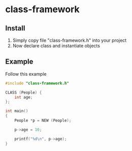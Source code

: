 # class-framework

## Install

1. Simply copy file "class-framework.h" into your project 
2. Now declare class and instantiate objects

## Example

Follow this example

```c
#include "class-framework.h"

CLASS (People) {
    int age;
};

int main()
{
    People *p = NEW (People);

    p->age = 10;

    printf("%d\n", p->age);
}
```
